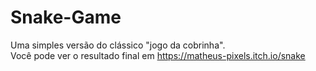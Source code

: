 # Snake-Game
Uma simples versão do clássico "jogo da cobrinha".<br>
Você pode ver o resultado final em https://matheus-pixels.itch.io/snake
